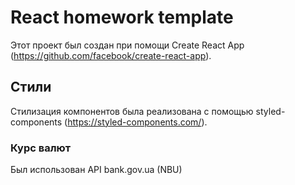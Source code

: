 # React homework template

Этот проект был создан при помощи Create React App
(https://github.com/facebook/create-react-app).

## Стили

Стилизация компонентов была реализована с помощью styled-components
(https://styled-components.com/).


### Курс валют

Был использован API bank.gov.ua (NBU)